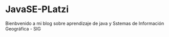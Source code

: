 # JavaSE-PLatzi

Bienbvenido a mi blog sobre aprendizaje de java y Sstemas de Información Geográfica - SIG
